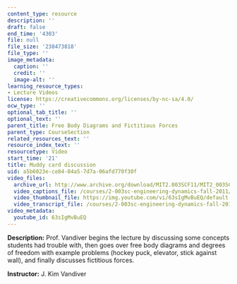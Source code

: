```yaml
---
content_type: resource
description: ''
draft: false
end_time: '4303'
file: null
file_size: '238473818'
file_type: ''
image_metadata:
  caption: ''
  credit: ''
  image-alt: ''
learning_resource_types:
- Lecture Videos
license: https://creativecommons.org/licenses/by-nc-sa/4.0/
ocw_type: ''
optional_tab_title: ''
optional_text: ''
parent_title: Free Body Diagrams and Fictitious Forces
parent_type: CourseSection
related_resources_text: ''
resource_index_text: ''
resourcetype: Video
start_time: '21'
title: Muddy card discussion
uid: a5b6023e-ce84-84a5-7d7a-06afd770f30f
video_files:
  archive_url: http://www.archive.org/download/MIT2.003SCF11/MIT2_003SCF11_lec07_300k.mp4
  video_captions_file: /courses/2-003sc-engineering-dynamics-fall-2011/b5eedfa36be25e5c8ca60ad6f29e3456_63sIgMvBuEQ.vtt
  video_thumbnail_file: https://img.youtube.com/vi/63sIgMvBuEQ/default.jpg
  video_transcript_file: /courses/2-003sc-engineering-dynamics-fall-2011/859c2cfa8a2d5528674c53b47429d5c0_63sIgMvBuEQ.pdf
video_metadata:
  youtube_id: 63sIgMvBuEQ
---
```

**Description:** Prof. Vandiver begins the lecture by discussing some concepts students had trouble with, then goes over free body diagrams and degrees of freedom with example problems (hockey puck, elevator, stick against wall), and finally discusses fictitious forces.

**Instructor:** J. Kim Vandiver